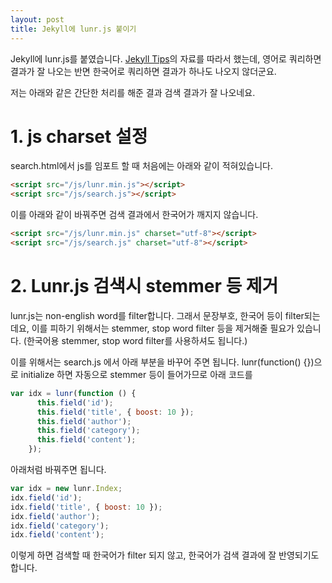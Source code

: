 ```yaml
---
layout: post
title: Jekyll에 lunr.js 붙이기
---
```

Jekyll에 lunr.js를 붙였습니다. [Jekyll Tips](http://jekyll.tips/jekyll-casts/jekyll-search-using-lunr-js/)의 자료를 따라서 했는데, 영어로 쿼리하면 결과가 잘 나오는 반면 한국어로 쿼리하면 결과가 하나도 나오지 않더군요.  

저는 아래와 같은 간단한 처리를 해준 결과 검색 결과가 잘 나오네요.

# 1. js charset 설정

search.html에서 js를 임포트 할 때 처음에는 아래와 같이 적혀있습니다.

``` html
<script src="/js/lunr.min.js"></script>
<script src="/js/search.js"></script>
```

이를 아래와 같이 바꿔주면 검색 결과에서 한국어가 깨지지 않습니다.

``` html
<script src="/js/lunr.min.js" charset="utf-8"></script>
<script src="/js/search.js" charset="utf-8"></script>
```

# 2. Lunr.js 검색시 stemmer 등 제거

lunr.js는 non-english word를 filter합니다. 그래서 문장부호, 한국어 등이 filter되는데요, 이를 피하기 위해서는 stemmer, stop word filter 등을 제거해줄 필요가 있습니다. (한국어용 stemmer, stop word filter를 사용하셔도 됩니다.)   

이를 위해서는 search.js 에서 아래 부분을 바꾸어 주면 됩니다. lunr(function() {})으로 initialize 하면 자동으로 stemmer 등이 들어가므로 아래 코드를

``` javascript
var idx = lunr(function () {
      this.field('id');
      this.field('title', { boost: 10 });
      this.field('author');
      this.field('category');
      this.field('content');
    });
```

아래처럼 바꿔주면 됩니다.

``` javascript
var idx = new lunr.Index;
idx.field('id');
idx.field('title', { boost: 10 });
idx.field('author');
idx.field('category');
idx.field('content');
```

이렇게 하면 검색할 때 한국어가 filter 되지 않고, 한국어가 검색 결과에 잘 반영되기도 합니다.
